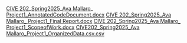 [CIVE 202_Spring2025_Ava Mallaro_ Project1_AnnotatedCodeDocument.docx](https://github.com/user-attachments/files/20124212/CIVE.202_Spring2025_Ava.Mallaro_.Project1_AnnotatedCodeDocument.docx)
[CIVE 202_Spring2025_Ava Mallaro_ Project1_Final Report.docx](https://github.com/user-attachments/files/20124214/CIVE.202_Spring2025_Ava.Mallaro_.Project1_Final.Report.docx)
[CIVE 202_Spring2025_Ava Mallaro_ Project1_ScopeofWork.docx](https://github.com/user-attachments/files/20124215/CIVE.202_Spring2025_Ava.Mallaro_.Project1_ScopeofWork.docx)
[CIVE202_Spring2025_Ava Mallaro_Project1_OrganizedData.csv.csv](https://github.com/user-attachments/files/20124217/CIVE202_Spring2025_Ava.Mallaro_Project1_OrganizedData.csv.csv)
